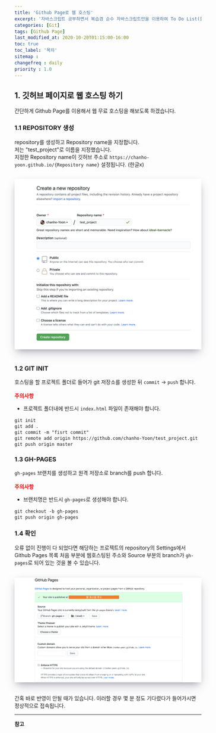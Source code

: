 ```yaml
---
title: 'Github Page로 웹 호스팅'
excerpt: '자바스크립트 공부하면서 복습겸 순수 자바스크립트만을 이용하여 To Do List(할 일 목록)를 만들어 보았습니다.'
categories: [Git]
tags: [Github Page]
last_modified_at: 2020-10-20T01:15:00-16:00
toc: true
toc_label: '목차'
sitemap :
changefreq : daily
priority : 1.0
---
```

## 1. 깃허브 페이지로 웹 호스팅 하기

간단하게 Github Page를 이용해서 웹 무료 호스팅을 해보도록 하겠습니다.

### 1.1 REPOSITORY 생성
repository를 생성하고 Repository name을 지정합니다. <br>
저는 "test_project"로 이름을 지정했습니다. <br>
지정한 Repository name이 깃허브 주소로 `https://chanho-yoon.github.io/{Repository name}` 설정됩니다. (한글x)

<img src='/assets/images/githubpageCreate.png' alt='profile' style="width:600px; margin-top:15px; margin-bottom:15px; box-shadow: rgba(50, 50, 93, 0.25) 0px 13px 27px -5px, rgba(0, 0, 0, 0.3) 0px 8px 16px -8px, rgba(0, 0, 0, 0.024) 0px -6px 16px -6px;"/>

### 1.2 GIT INIT
호스팅을 할 프로젝트 폴더로 들어가 git 저장소를 생성한 뒤 `commit` -> `push` 합니다. <br><br>
<strong><span style="color:red">주의사항</span></strong>
- 프로젝트 폴더내에 반드시 `index.html` 파일이 존재해야 합니다.

```
git init
git add .
git commit -m "fisrt commit"
git remote add origin https://github.com/chanho-Yoon/test_project.git
git push origin master
```

### 1.3 GH-PAGES
`gh-pages` 브랜치를 생성하고 원격 저장소로 branch를 push 합니다. <br><br>
<strong><span style="color:red">주의사항</span></strong>
- 브랜치명은 반드시 `gh-pages`로 생성해야 합니다.

```
git checkout -b gh-pages
git push origin gh-pages
```

### 1.4 확인
오류 없이 진행이 다 되었다면 해당하는 프로젝트의 repository의 Settings에서 Github Pages 목록 처음 부분에 웹호스팅된 주소와 Source 부분의 
branch가 `gh-pages`로 되어 있는 것을 볼 수 있습니다.

<img src='/assets/images/githubpageCheck.png' alt='profile' style="width:600px; margin-top:15px; margin-bottom:15px; box-shadow: rgba(50, 50, 93, 0.25) 0px 13px 27px -5px, rgba(0, 0, 0, 0.3) 0px 8px 16px -8px, rgba(0, 0, 0, 0.024) 0px -6px 16px -6px;"/>

간혹 바로 반영이 안될 때가 있습니다. 이러할 경우 몇 분 정도 기다렸다가 들어가시면 정상적으로 접속됩니다.

---

**참고**

>
